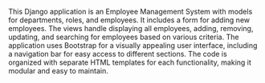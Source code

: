 This Django application is an Employee Management System with models for departments, roles, and employees. It includes a form for adding new employees.
The views handle displaying all employees, adding, removing, updating, and searching for employees based on various criteria.
The application uses Bootstrap for a visually appealing user interface, including a navigation bar for easy access to different sections.
The code is organized with separate HTML templates for each functionality, making it modular and easy to maintain.
